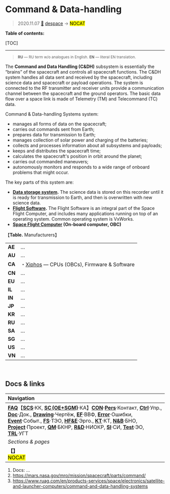 # Command & Data-handling
> 2020.11.07 [🚀](../index/index.md) [despace](index.md) → **[](.md)** <mark>NOCAT</mark>

**Table of contents:**

[TOC]

---

> <small>**RU** — RU term w/o analogues in English. **EN** — literal EN translation.</small>

The **Command and Data Handling (C&DH)** subsystem is essentially the “brains” of the spacecraft and controls all spacecraft functions. The C&DH system handles all data sent and received by the spacecraft, including science data and spacecraft or payload operations. The system is connected to the RF transmitter and receiver units provide a communication channel between the spacecraft and the ground operators. The basic data flow over a space link is made of Telemetry (TM) and Telecommand (TC) data.

Command & Data-handling Systems system:

   - manages all forms of data on the spacecraft;
   - carries out commands sent from Earth;
   - prepares data for transmission to Earth;
   - manages collection of solar power and charging of the batteries;
   - collects and processes information about all subsystems and payloads;
   - keeps and distributes the spacecraft time;
   - calculates the spacecraft's position in orbit around the planet;
   - carries out commanded maneuvers;
   - autonomously monitors and responds to a wide range of onboard problems that might occur.

The key parts of this system are:

   - **[Data storage system](ds.md).** The science data is stored on this recorder until it is ready for transmission to Earth, and then is overwritten with new science data.
   - **[Flight Software](soft.md).** The Flight Software is an integral part of the Space Flight Computer, and includes many applications running on top of an operating system. Common operating system is VxWorks.
   - **[Space Flight Computer](obc.md) (On-board computer, OBC)**

【**Table.** Manufacturers】

| | |
|:-|:-|
|**AE**|…|
|**AU**|…|
|**CA**|・[Xiphos](contact/xiphos.md) — CPUs (OBCs), Firmware & Software|
|**CN**|…|
|**EU**|…|
|**IL**|…|
|**IN**|…|
|**JP**|…|
|**KR**|…|
|**RU**|…|
|**SA**|…|
|**SG**|…|
|**US**|…|
|**VN**|…|



<p style="page-break-after:always"> </p>

## Docs & links
|Navigation|
|:-|
|**[FAQ](faq.md)**【**[SCS](scs.md)**·КК, **[SC (OE+SGM)](sc.md)**·КА】**[CON](contact.md)·[Pers](person.md)**·Контакт, **[Ctrl](control.md)**·Упр., **[Doc](doc.md)**·Док., **[Drawing](drawing.md)**·Чертёж, **[EF](ef.md)**·ВВФ, **[Error](error.md)**·Ошибки, **[Event](event.md)**·Событ., **[FS](fs.md)**·ТЭО, **[HF&E](hfe.md)**·Эрго., **[KT](kt.md)**·КТ, **[N&B](nnb.md)**·БНО, **[Project](project.md)**·Проект, **[QM](qm.md)**·БКНР, **[R&D](rnd.md)**·НИОКР, **[SI](si.md)**·СИ, **[Test](test.md)**·ЭО, **[TRL](trl.md)**·УГТ|
|*Sections & pages*|
|**【[](.md)】**<br> <mark>NOCAT</mark>|

   1. Docs: …
   1. <https://mars.nasa.gov/mro/mission/spacecraft/parts/command/>
   1. <https://www.ruag.com/en/products-services/space/electronics/satellite-and-launcher-computers/command-and-data-handling-systems>
